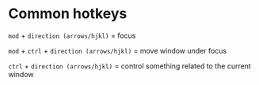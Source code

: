 # Common hotkeys

`mod` + `direction (arrows/hjkl)` = focus

`mod` + `ctrl` + `direction (arrows/hjkl)` = move window under focus

`ctrl` + `direction (arrows/hjkl)` = control something related to the current window
